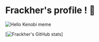 # Frackher's profile ! 🤗

![Hello Kenobi meme](https://media.giphy.com/media/xTiIzJSKB4l7xTouE8/giphy.gif)


[![Frackher's GitHub stats](https://github-readme-stats.vercel.app/api?username=Frackher&count_private=true&theme=slateorange)]
